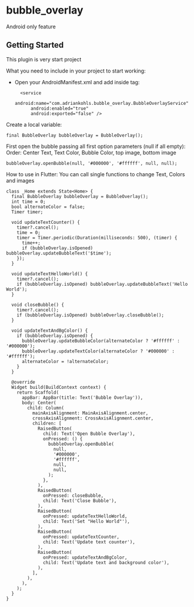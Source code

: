 # bubble_overlay

Android only feature

## Getting Started

This plugin is very start project

What you need to include in your project to start working:

* Open your AndroidManifest.xml and add inside <application> tag:

        <service
            android:name="com.adriankohls.bubble_overlay.BubbleOverlayService"
            android:enabled="true"
            android:exported="false" />

Create a local variable:
    
    final BubbleOverlay bubbleOverlay = BubbleOverlay();

First open the bubble passing all first option parameters (null if all empty):
Order: Center Text, Text Color, Bubble Color, top image, bottom image

    bubbleOverlay.openBubble(null, '#000000', '#ffffff', null, null);

How to use in Flutter:
You can call single functions to change Text, Colors and images

    class _Home extends State<Home> {
      final BubbleOverlay bubbleOverlay = BubbleOverlay();
      int time = 0;
      bool alternateColor = false;
      Timer timer;
    
      void updateTextCounter() {
        timer?.cancel();
        time = 0;
        timer = Timer.periodic(Duration(milliseconds: 500), (timer) {
          time++;
          if (bubbleOverlay.isOpened) bubbleOverlay.updateBubbleText('$time');
        });
      }
    
      void updateTextHelloWorld() {
        timer?.cancel();
        if (bubbleOverlay.isOpened) bubbleOverlay.updateBubbleText('Hello World');
      }
    
      void closeBubble() {
        timer?.cancel();
        if (bubbleOverlay.isOpened) bubbleOverlay.closeBubble();
      }
    
      void updateTextAndBgColor() {
        if (bubbleOverlay.isOpened) {
          bubbleOverlay.updateBubbleColor(alternateColor ? '#ffffff' : '#000000');
          bubbleOverlay.updateTextColor(alternateColor ? '#000000' : '#ffffff');
          alternateColor = !alternateColor;
        }
      }
    
      @override
      Widget build(BuildContext context) {
        return Scaffold(
          appBar: AppBar(title: Text('Bubble Overlay')),
          body: Center(
            child: Column(
              mainAxisAlignment: MainAxisAlignment.center,
              crossAxisAlignment: CrossAxisAlignment.center,
              children: [
                RaisedButton(
                  child: Text('Open Bubble Overlay'),
                  onPressed: () {
                    bubbleOverlay.openBubble(
                      null,
                      '#000000',
                      '#ffffff',
                      null,
                      null,
                    );
                  },
                ),
                RaisedButton(
                  onPressed: closeBubble,
                  child: Text('Close Bubble'),
                ),
                RaisedButton(
                  onPressed: updateTextHelloWorld,
                  child: Text('Set "Hello World"'),
                ),
                RaisedButton(
                  onPressed: updateTextCounter,
                  child: Text('Update text counter'),
                ),
                RaisedButton(
                  onPressed: updateTextAndBgColor,
                  child: Text('Update text and background color'),
                ),
              ],
            ),
          ),
        );
      }
    }


